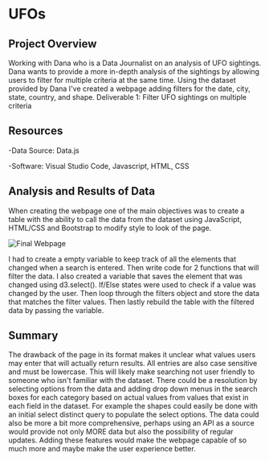 # UFOs
## Project Overview
Working with Dana who is a Data Journalist on an analysis of UFO sightings. Dana wants to provide a more in-depth analysis of the sightings by allowing users to filter for multiple criteria at the same time. Using the dataset provided by Dana I've created a webpage adding filters for the date, city, state, country, and shape.
Deliverable 1: Filter UFO sightings on multiple criteria

## Resources
-Data Source: Data.js

-Software: Visual Studio Code, Javascript, HTML, CSS

## Analysis and Results of Data
When creating the webpage one of the main objectives was to create a table with the ability to call the data from the dataset using JavaScript, HTML/CSS and Bootstrap to modify style to look of the page. 

![Final Webpage](https://user-images.githubusercontent.com/108022219/189267829-1dcace8e-2b82-440e-a630-14ed0e8281e5.png)

I had to create a empty variable to keep track of all the elements that changed when a search is entered.  Then write code for 2 functions that will filter the data.
I also created a variable that saves the element that was changed using d3.select().  If/Else states were used to check if a value was changed by the user.  Then  loop through the filters object and store the data that matches the filter values.  Then lastly rebuild the table with the filtered data by passing the variable.



## Summary 
The drawback of the page in its format makes it unclear what values users may enter that will actually return results. All entries are also case sensitive and must be lowercase. This will likely make searching not user friendly to someone who isn't familiar with the dataset. There could be a resolution by selecting options from the data and adding drop down menus in the search boxes for each category based on actual values from values that exist in each field in the dataset. For example the shapes could easily be done with an initial select distinct query to populate the select options. The data could also be more a bit more comprehensive, perhaps using an API as a source would provide not only MORE data but also the possibility of regular updates. Adding these features would make the webpage capable of so much more and maybe make the user experience better.
